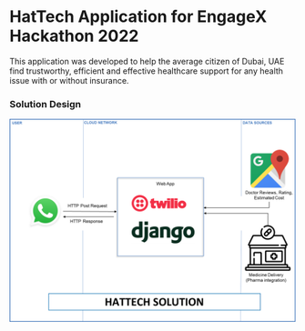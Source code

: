 # HatTech Application for EngageX Hackathon 2022

This application was developed to help the average citizen of Dubai, UAE find trustworthy, efficient and effective healthcare support for any health issue with or without insurance.

### Solution Design
![HatTech Solution Design](https://raw.githubusercontent.com/MuzammilThebo/hattech/main/HatTech%20Solution%20Design.png)
